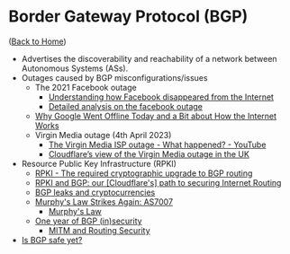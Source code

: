 # Border Gateway Protocol (BGP)

([Back to Home](README.md))

-   Advertises the discoverability and reachability of a network between Autonomous Systems (ASs).
-   Outages caused by BGP misconfigurations/issues
    -   The 2021 Facebook outage
        -   [Understanding how Facebook disappeared from the Internet](https://blog.cloudflare.com/october-2021-facebook-outage)
        -   [Detailed analysis on the facebook outage](https://www.youtube.com/watch?v=JODWEal5vko)
    -   [Why Google Went Offline Today and a Bit about How the Internet Works](https://blog.cloudflare.com/why-google-went-offline-today-and-a-bit-about)
    -   Virgin Media outage (4th April 2023)
        -   [The Virgin Media ISP outage - What happened? - YouTube](https://www.youtube.com/watch?v=6GWMJ42aY0w)
        -   [Cloudflare’s view of the Virgin Media outage in the UK](https://blog.cloudflare.com/virgin-media-outage-april-4-2023/)
-   Resource Public Key Infrastructure (RPKI)
    -   [RPKI - The required cryptographic upgrade to BGP routing](https://blog.cloudflare.com/rpki)
    -   [RPKI and BGP: our [Cloudflare's] path to securing Internet Routing](https://blog.cloudflare.com/rpki-details)
    -   [BGP leaks and cryptocurrencies](https://blog.cloudflare.com/bgp-leaks-and-crypto-currencies)
    -   [Murphy's Law Strikes Again: AS7007](https://lists.ucc.gu.uwa.edu.au/pipermail/lore/2006-August/000040.html)
        -   [Murphy's Law](https://en.wikipedia.org/wiki/Murphy's_law)
    -   [One year of BGP (in)security](https://blog.apnic.net/2020/07/03/one-year-of-bgp-insecurity)
        -   [MITM and Routing Security](https://labs.apnic.net/index.php/2013/12/11/mitm-and-routing-security)
-   [Is BGP safe yet?](https://isbgpsafeyet.com)
